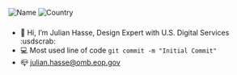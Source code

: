![Name](https://img.shields.io/badge/JULIAN%20HASSE-UX%20DESIGNER-red)
![Country](https://img.shields.io/badge/North%20Carolina-USA-blue)


###
- 👋 Hi, I’m Julian Hasse, Design Expert with U.S. Digital Services :usdscrab: 
- :computer: Most used line of code `git commit -m "Initial Commit"`
- 📪 julian.hasse@omb.eop.gov


